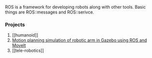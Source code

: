 ROS is a framework for developing robots along with other tools. Basic things are ROS::messages and ROS::serivce.

### Projects
1. [[humanoid]]
2. [Motion planning simulation of robotic arm in Gazebo using ROS and MoveIt](https://github.com/ajaygunalan/robotic_arm)
3. [[tele-robotics]]

